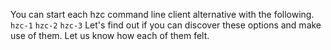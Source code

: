 You can start each hzc command line client alternative with the following.
`hzc-1`
`hzc-2`
`hzc-3`
Let's find out if you can discover these options and make use of them.
Let us know how each of them felt.